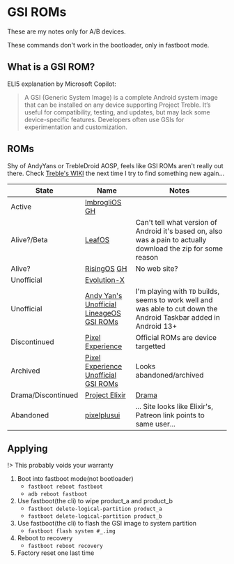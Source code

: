 # GSI ROMs

These are my notes only for A/B devices.

These commands don't work in the bootloader, only in fastboot mode.

## What is a GSI ROM?

ELI5 explanation by Microsoft Copilot:
> A GSI (Generic System Image) is a complete Android system image that can be installed on any device supporting Project Treble. It’s useful for compatibility, testing, and updates, but may lack some device-specific features. Developers often use GSIs for experimentation and customization.

## ROMs

Shy of AndyYans or TrebleDroid AOSP, feels like GSI ROMs aren't really out there. Check [Treble's WIKI](https://github.com/phhusson/treble_experimentations/wiki/Generic-System-Image-%28GSI%29-list) the next time I try to find something new again...

| State | Name | Notes |
| ---- | ---- | ---- |
| Active | [ImbrogliOS](https://xdaforums.com/t/gsi-14-imbroglios-v2024-08-09-aosp-android-14-0-0_r61-pure-full-edition.4681055/) [GH](https://github.com/imbroglius/imbroglios_gsi/releases/tag/v2024.08.18) | |
| Alive?/Beta | [LeafOS](https://leafos.org/) | Can't tell what version of Android it's based on, also was a pain to actually download the zip for some reason |
| Alive? | [RisingOS](https://sourceforge.net/projects/risingos-official/) [GH](https://github.com/ItsLynix/RisingTreble) | No web site? |
| Unofficial | [Evolution-X](https://github.com/ahnet-69/treble_evo) |  |
| Unofficial | [Andy Yan's Unofficial LineageOS GSI ROMs](https://sourceforge.net/projects/andyyan-gsi/files/) | I'm playing with `TD` builds, seems to work well and was able to cut down the Android Taskbar added in Android 13+ |
| Discontinued | [Pixel Experience](https://get.pixelexperience.org/) | Official ROMs are device targetted |
| Archived | [Pixel Experience Unofficial GSI ROMs](https://github.com/ponces/treble_build_pe/releases) | Looks abandoned/archived |
| Drama/Discontinued | [Project Elixir](https://projectelixiros.com/) | [Drama](https://www.reddit.com/r/Android/comments/1cvwd4f/comment/l58aoat/?utm_source=share&utm_medium=web3x&utm_name=web3xcss&utm_term=1&utm_content=share_button) |
| Abandoned | [pixelplusui](https://ppui.site) | ... Site looks like Elixir's, Patreon link points to same user... |

## Applying

!> This probably voids your warranty

1. Boot into fastboot mode(not bootloader)
   * `fastboot reboot fastboot`
   * `adb reboot fastboot`
2. Use fastboot(the cli) to wipe product_a and product_b
   * `fastboot delete-logical-partition product_a`
   * `fastboot delete-logical-partition product_b`
3. Use fastboot(the cli) to flash the GSI image to system partition
   * `fastboot flash system #_.img`
4. Reboot to recovery
   * `fastboot reboot recovery`
5. Factory reset one last time
